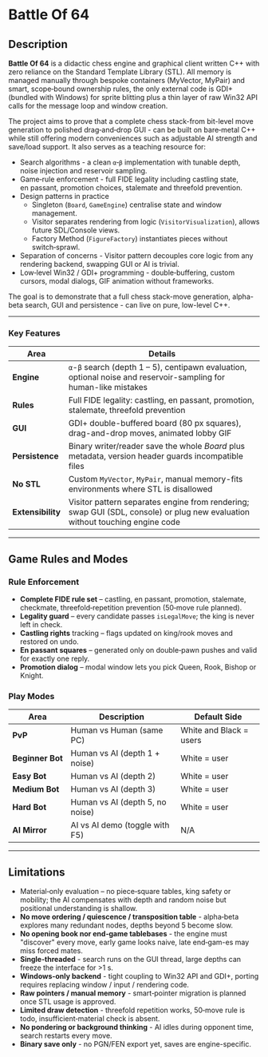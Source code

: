 # Battle Of 64

## **Description**
**Battle Of 64** is a didactic chess engine and graphical client written C++ with zero reliance on the Standard Template Library (STL).  All memory is managed manually through bespoke containers (MyVector, MyPair) and smart, scope‑bound ownership rules, the only external code is GDI+ (bundled with Windows) for sprite blitting plus a thin layer of raw Win32 API calls for the message loop and window creation.

The project aims to prove that a complete chess stack-from bit-level move generation to polished drag‑and‑drop GUI - can be built on bare‑metal C++ while still offering modern conveniences such as adjustable AI strength and save/load support. It also serves as a teaching resource for:

* Search algorithms - a clean `α`‑`β` implementation with tunable depth, noise injection and reservoir sampling.
* Game‑rule enforcement - full FIDE legality including castling state, en passant, promotion choices, stalemate and threefold prevention.
* Design patterns in practice
  * Singleton (`Board`, `GameEngine`) centralise state and window management.
  * Visitor separates rendering from logic (`VisitorVisualization`), allows future SDL/Console views.
  * Factory Method (`FigureFactory`) instantiates pieces without switch‑sprawl.
* Separation of concerns - Visitor pattern decouples core logic from any rendering backend, swapping GUI or AI is trivial.
* Low‑level Win32 / GDI+ programming - double‑buffering, custom cursors, modal dialogs, GIF animation without frameworks.

The goal is to demonstrate that a full chess stack-move generation, alpha-beta search, GUI and persistence - can live on pure, low-level C++.

---

### **Key Features**
| Area        | Details |
|-------------|---------|
| **Engine**  | `α`-`β` search (depth 1 – 5), centipawn evaluation, optional noise and reservoir-sampling for human-like mistakes |
| **Rules**   | Full FIDE legality: castling, en passant, promotion, stalemate, threefold prevention |
| **GUI**     | GDI+ double-buffered board (80 px squares), drag-and-drop moves, animated lobby GIF |
| **Persistence** | Binary writer/reader save the whole *Board* plus metadata, version header guards incompatible files |
| **No STL**  | Custom `MyVector`, `MyPair`, manual memory-fits environments where STL is disallowed |
| **Extensibility**  | Visitor pattern separates engine from rendering; swap GUI (SDL, console) or plug new evaluation without touching engine code |

---

## **Game Rules and Modes**

### **Rule Enforcement**
* **Complete FIDE rule set** – castling, en passant, promotion, stalemate, checkmate, threefold‑repetition prevention (50‑move rule planned).
* **Legality guard** – every candidate passes `isLegalMove`; the king is never left in check.
* **Castling rights** tracking – flags updated on king/rook moves and restored on undo.
* **En passant squares** – generated only on double‑pawn pushes and valid for exactly one reply.
* **Promotion dialog** – modal window lets you pick Queen, Rook, Bishop or Knight.

### **Play Modes**
| Area        | Description | Default Side  |
|-------------|---------|---------|
| **PvP**  | Human vs Human (same PC) | White and Black = users |
| **Beginner Bot**   | Human vs AI (depth 1 + noise) | White = user |
| **Easy Bot**     | Human vs AI (depth 2) | White = user |
| **Medium Bot** | Human vs AI (depth 3) | White = user | 
| **Hard Bot**  | Human vs AI (depth 5, no noise) | White = user | 
| **AI Mirror**  | AI vs AI demo (toggle with F5) | N/A |

---

## **Limitations**
* Material‑only evaluation – no piece‑square tables, king safety or mobility; the AI compensates with depth and random noise but positional understanding is shallow.
* **No move ordering / quiescence / transposition table** - alpha‑beta explores many redundant nodes, depths beyond 5 become slow.
* **No opening book nor end‑game tablebases** - the engine must "discover" every move, early game looks naive, late end‑gam-es may miss forced mates.
* **Single‑threaded** - search runs on the GUI thread, large depths can freeze the interface for >1 s.
* **Windows‑only backend** - tight coupling to Win32 API and GDI+, porting requires replacing window / input / rendering code.
* **Raw pointers / manual memory** - smart‑pointer migration is planned once STL usage is approved.
* **Limited draw detection** - threefold repetition works, 50‑move rule is todo, insufficient‑material check is absent.
* **No pondering or background thinking** - AI idles during opponent time, search restarts every move.
* **Binary save only** - no PGN/FEN export yet, saves are engine-specific.
